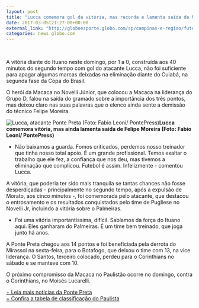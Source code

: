 ```yaml
---
layout: post
title: "Lucca comemora gol da vitória, mas recorda e lamenta saída de Moreira"
date: 2017-03-05T21:27:00+00:00
external_link: "http://globoesporte.globo.com/sp/campinas-e-regiao/futebol/times/ponte-preta/noticia/2017/03/lucca-comemora-gol-da-vitoria-mas-recorda-e-lamenta-saida-de-moreira.html"
categories: news globo.com
---
```

&nbsp;

A vitória diante do Ituano neste domingo, por 1 a 0, construída aos 40 minutos do segundo tempo com gol do atacante Lucca, não foi suficiente para apagar algumas marcas deixadas na eliminação diante do Cuiabá, na segunda fase da Copa do Brasil.

O herói da Macaca no Novelli Júnior, que colocou a Macaca na liderança do Grupo D, falou na saída do gramado sobre a importância dos três pontos, mas deixou claro nas suas palavras que o elenco ainda sente a demissão do técnico Felipe Moreira.

 ![Lucca, atacante Ponte Preta (Foto: Fabio Leoni/ PontePress)](http://s2.glbimg.com/RaYZck3xwg1b5WHwUGGNzujwVYQ=/158x0:697x668/320x397/s.glbimg.com/es/ge/f/original/2017/02/10/lucca.4.jpg "Lucca, atacante Ponte Preta (Foto: Fabio Leoni/ PontePress)")**Lucca comemora vitória, mas ainda lamenta saída de Felipe Moreira (Foto: Fabio Leoni/ PontePress)**

- Não baixamos a guarda. Fomos criticados, perdemos nosso treinador que tinha nosso total apoio. É um grande profissional. Temos exaltar o trabalho que ele fez, a confiança que nos deu, mas tivemos a eliminação que complicou. Futebol é assim. Infelizmente - comentou Lucca.

A vitória, que poderia ter sido mais tranquila se tantas chances não fosse desperdiçadas - principalmente no segundo tempo, após a expulsão de Morato, aos cinco minutos -, foi comemorada pelo atacante, que destacou o entrosamento e os resultados conquistados pelo time de Pugliese no Novelli Jr, incluindo a vitória sobre o Palmeiras.

- Foi uma vitória importantíssima, difícil. Sabíamos da força do Ituano aqui. Eles ganharam do Palmeiras. É um time bem treinado, que joga junto há anos.

A Ponte Preta chegou aos 14 pontos e foi beneficiada pela derrota do Mirassol na sexta-feira, para o Botafogo, que deixou o time com 13, na vice liderança. O Santos, terceiro colocado, perdeu para o Corinthians no sábado e se manteve com 10.

O próximo compromisso da Macaca no Paulistão ocorre no domingo, contra o Corinthians, no Moisés Lucarelli.

[+ Leia mais notícias da Ponte Preta](http://globoesporte.globo.com/sp/campinas-e-regiao/futebol/times/ponte-preta/)  
[+ Confira a tabela de classificação do Paulista](http://globoesporte.globo.com/sp/futebol/campeonato-paulista/)

